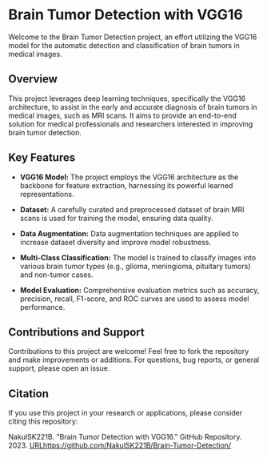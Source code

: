# Brain Tumor Detection with VGG16

Welcome to the Brain Tumor Detection project, an effort utilizing the VGG16 model for the automatic detection and classification of brain tumors in medical images.

## Overview

This project leverages deep learning techniques, specifically the VGG16 architecture, to assist in the early and accurate diagnosis of brain tumors in medical images, such as MRI scans. It aims to provide an end-to-end solution for medical professionals and researchers interested in improving brain tumor detection.

## Key Features

- **VGG16 Model:** The project employs the VGG16 architecture as the backbone for feature extraction, harnessing its powerful learned representations.

- **Dataset:** A carefully curated and preprocessed dataset of brain MRI scans is used for training the model, ensuring data quality.

- **Data Augmentation:** Data augmentation techniques are applied to increase dataset diversity and improve model robustness.

- **Multi-Class Classification:** The model is trained to classify images into various brain tumor types (e.g., glioma, meningioma, pituitary tumors) and non-tumor cases.

- **Model Evaluation:** Comprehensive evaluation metrics such as accuracy, precision, recall, F1-score, and ROC curves are used to assess model performance.

<!-- - **Visualization Tools:** Tools for visualizing model predictions and heatmaps are provided to aid in the interpretation of results.-->

<!--- **User-Friendly Interface:** An easy-to-use interface allows users to upload MRI scans for real-time tumor detection.-->

<!--## Usage

1. **Training:** To train the model on your dataset, follow the instructions in the provided `train.py` script. Make sure to replace the dataset with your own if necessary.

2. **Inference:** Use the trained model for inference by following the guidelines in `inference.py`. You can use this script to perform real-time tumor detection on new MRI scans.

3. **Visualization:** Explore the provided visualization tools to gain insights into model predictions and tumor localization.-->

## Contributions and Support

Contributions to this project are welcome! Feel free to fork the repository and make improvements or additions. For questions, bug reports, or general support, please open an issue.

## Citation

If you use this project in your research or applications, please consider citing this repository:

NakulSK221B. "Brain Tumor Detection with VGG16." GitHub Repository. 2023. [URL](https://github.com/NakulSK221B/Brain-Tumor-Detection/)https://github.com/NakulSK221B/Brain-Tumor-Detection/
